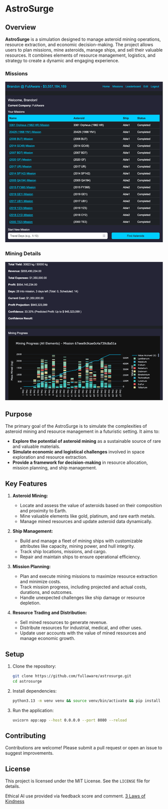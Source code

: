 # AstroSurge

## Overview

**AstroSurge** is a simulation designed to manage asteroid mining operations, resource extraction, and economic decision-making. The project allows users to plan missions, mine asteroids, manage ships, and sell their valuable resources. It combines elements of resource management, logistics, and strategy to create a dynamic and engaging experience.

### Missions
![missions screen](missions.png)

### Mining Details
![mining details](mining.png)

## Purpose

The primary goal of the AstroSurge is to simulate the complexities of asteroid mining and resource management in a futuristic setting. It aims to:
- **Explore the potential of asteroid mining** as a sustainable source of rare and valuable materials.
- **Simulate economic and logistical challenges** involved in space exploration and resource extraction.
- **Provide a framework for decision-making** in resource allocation, mission planning, and ship management.

## Key Features

1. **Asteroid Mining:**
   - Locate and assess the value of asteroids based on their composition and proximity to Earth.
   - Mine valuable elements like gold, platinum, and rare earth metals.
   - Manage mined resources and update asteroid data dynamically.

2. **Ship Management:**
   - Build and manage a fleet of mining ships with customizable attributes like capacity, mining power, and hull integrity.
   - Track ship locations, missions, and cargo.
   - Repair and maintain ships to ensure operational efficiency.

3. **Mission Planning:**
   - Plan and execute mining missions to maximize resource extraction and minimize costs.
   - Track mission progress, including projected and actual costs, durations, and outcomes.
   - Handle unexpected challenges like ship damage or resource depletion.

4. **Resource Trading and Distribution:**
   - Sell mined resources to generate revenue.
   - Distribute resources for industrial, medical, and other uses.
   - Update user accounts with the value of mined resources and manage economic growth.


## Setup

1. Clone the repository:
   ```sh
   git clone https://github.com/fullaware/astrosurge.git
   cd astrosurge
   ```

2. Install dependencies:
   ```sh
   python3.13 -m venv venv && source venv/bin/activate && pip install --upgrade pip && pip install -r requirements.txt
   ```

3. Run the application:
   ```sh
   uvicorn app:app --host 0.0.0.0 --port 8080 --reload
   ```

## Contributing

Contributions are welcome! Please submit a pull request or open an issue to suggest improvements.

## License

This project is licensed under the MIT License. See the `LICENSE` file for details.

Ethical AI use provided via feedback score and comment. [3 Laws of Kindness](https://www.fullaware.com/posts/aigoldenrule/)



